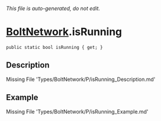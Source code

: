 *This file is auto-generated, do not edit.*

# [BoltNetwork](Types/BoltNetwork.md).isRunning
`public static bool isRunning { get; }`
## Description
Missing File 'Types/BoltNetwork/P/isRunning_Description.md'
## Example
Missing File 'Types/BoltNetwork/P/isRunning_Example.md'
